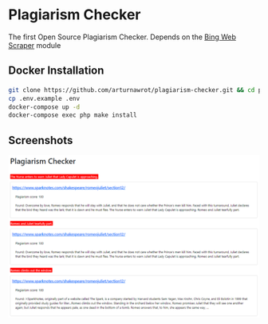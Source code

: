 # Plagiarism Checker

The first Open Source Plagiarism Checker. Depends on the [Bing Web Scraper](https://github.com/arturnawrot/web-scraper) module

## Docker Installation

```bash
git clone https://github.com/arturnawrot/plagiarism-checker.git && cd plagiarism-checker
cp .env.example .env
docker-compose up -d
docker-compose exec php make install
```

## Screenshots 
![Results](https://github.com/arturnawrot/plagiarism-checker/blob/master/screenshots/results.png?raw=true "Results")

